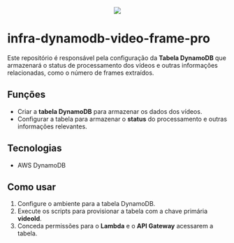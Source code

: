 
<p align="center">
  <img src="https://i.ibb.co/zs1zcs3/Video-Frame.png" />
</p>

# infra-dynamodb-video-frame-pro

Este repositório é responsável pela configuração da **Tabela DynamoDB** que armazenará o status de processamento dos vídeos e outras informações relacionadas, como o número de frames extraídos.

## Funções
- Criar a **tabela DynamoDB** para armazenar os dados dos vídeos.
- Configurar a tabela para armazenar o **status** do processamento e outras informações relevantes.

## Tecnologias
- AWS DynamoDB

## Como usar
1. Configure o ambiente para a tabela DynamoDB.
2. Execute os scripts para provisionar a tabela com a chave primária **videoId**.
3. Conceda permissões para o **Lambda** e o **API Gateway** acessarem a tabela.
